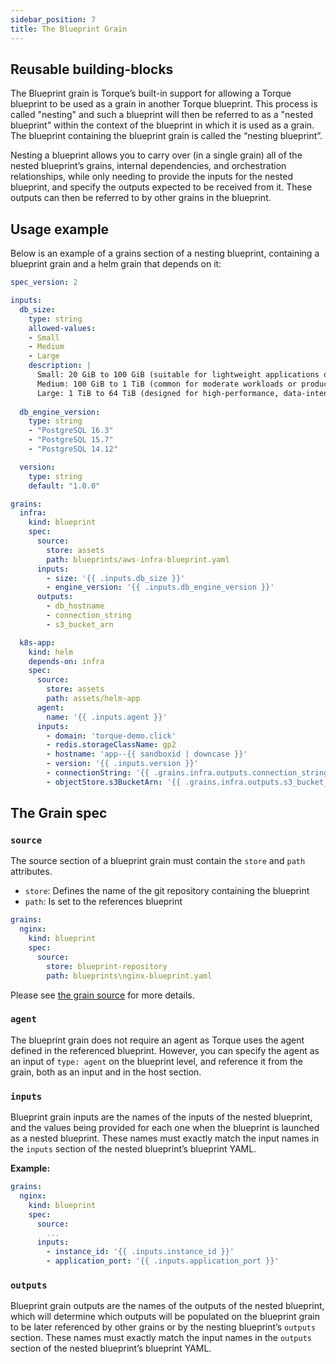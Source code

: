 ```yaml
---
sidebar_position: 7
title: The Blueprint Grain
---
```


## Reusable building-blocks

The Blueprint grain is Torque’s built-in support for allowing a Torque blueprint to be used as a grain in another Torque blueprint. This process is called "nesting" and such a blueprint will then be referred to as a "nested blueprint" within the context of the blueprint in which it is used as a grain. The blueprint containing the blueprint grain is called the “nesting blueprint”. 

Nesting a blueprint allows you to carry over (in a single grain) all of the nested blueprint’s grains, internal dependencies, and orchestration relationships, while only needing to provide the inputs for the nested blueprint, and specify the outputs expected to be received from it. These outputs can then be referred to by other grains in the blueprint.

## Usage example 

Below is an example of a grains section of a nesting blueprint, containing a blueprint grain and a helm grain that depends on it:

```yaml
spec_version: 2

inputs:
  db_size:
    type: string
    allowed-values:
    - Small
    - Medium
    - Large
    description: |
      Small: 20 GiB to 100 GiB (suitable for lightweight applications or testing)
      Medium: 100 GiB to 1 TiB (common for moderate workloads or production databases)
      Large: 1 TiB to 64 TiB (designed for high-performance, data-intensive applications)
  
  db_engine_version:
    type: string
    - "PostgreSQL 16.3"
    - "PostgreSQL 15.7"
    - "PostgreSQL 14.12"

  version:
    type: string
    default: "1.0.0"

grains:
  infra:
    kind: blueprint
    spec:
      source: 
        store: assets
        path: blueprints/aws-infra-blueprint.yaml
      inputs:
        - size: '{{ .inputs.db_size }}'
        - engine_version: '{{ .inputs.db_engine_version }}'
      outputs:
        - db_hostname
        - connection_string
        - s3_bucket_arn

  k8s-app:
    kind: helm
    depends-on: infra
    spec:
      source:
        store: assets
        path: assets/helm-app
      agent:
        name: '{{ .inputs.agent }}'
      inputs:
        - domain: 'torque-demo.click'
        - redis.storageClassName: gp2
        - hostname: 'app--{{ sandboxid | downcase }}'
        - version: '{{ .inputs.version }}'
        - connectionString: '{{ .grains.infra.outputs.connection_string }}'
        - objectStore.s3BucketArn: '{{ .grains.infra.outputs.s3_bucket_arn }}'

```

## The Grain spec

### `source`
The source section of a blueprint grain must contain the ```store``` and ```path``` attributes. 

* ```store```: Defines the name of the git repository containing the blueprint
* ```path```: Is set to the references blueprint

```yaml
grains:
  nginx:
    kind: blueprint
    spec:
      source:
        store: blueprint-repository
        path: blueprints\nginx-blueprint.yaml      
```

Please see [the grain source](/blueprint-designer-guide/blueprints/blueprints-yaml-structure#source) for more details.

### `agent`
The blueprint grain does not require an agent as Torque uses the agent defined in the referenced blueprint. However, you can specify the agent as an input of ```type: agent``` on the blueprint level, and reference it from the grain, both as an input and in the host section.

### `inputs`
Blueprint grain inputs are the names of the inputs of the nested blueprint, and the values being provided for each one when the blueprint is launched as a nested blueprint. These names must exactly match the input names in the ```inputs``` section of the nested blueprint’s blueprint YAML.

__Example:__

```yaml
grains:
  nginx:
    kind: blueprint
    spec:
      source:
        ...
      inputs:
        - instance_id: '{{ .inputs.instance_id }}'
        - application_port: '{{ .inputs.application_port }}'
```

### `outputs`
Blueprint grain outputs are the names of the outputs of the nested blueprint, which will determine which outputs will be populated on the blueprint grain to be later referenced by other grains or by the nesting blueprint’s ```outputs``` section. These names must exactly match the input names in the ```outputs``` section of the nested blueprint’s blueprint YAML.
